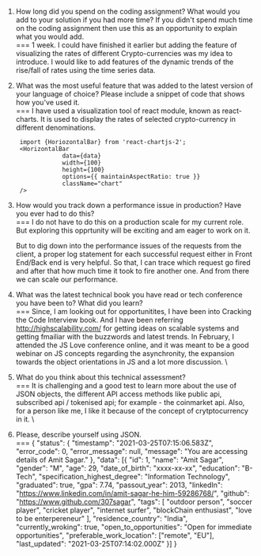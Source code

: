 1. How long did you spend on the coding assignment? What would you add to your solution if you had
more time? If you didn't spend much time on the coding assignment then use this as an opportunity to
explain what you would add. \
=== 1 week. I could have finished it earlier but adding the feature of visualizing the rates of different Crypto-currencies was my idea to introduce. I would like to add features of the dynamic trends of the rise/fall of rates using the time series data. 

2. What was the most useful feature that was added to the latest version of your language of choice?
Please include a snippet of code that shows how you've used it. \
=== I have used a visualization tool of react module, known as react-charts. It is used to display the rates of selected crypto-currency in different denominations. 

		import {HoriozontalBar} from 'react-chartjs-2';
		<HorizontalBar
                    data={data}
                    width={100}
                    height={100}
                    options={{ maintainAspectRatio: true }}
                    className="chart"
		/> 

3. How would you track down a performance issue in production? Have you ever had to do this? \
=== I do not have to do this on a production scale for my current role. But exploring this opprtunity will be exciting and am eager to work on it. 

	But to dig down into the performance issues of the requests from the client, a proper log statement for each successful request either in Front End/Back end is very helpful. So that, I can trace which request go fired and after that how much time it took to fire another one. And from there we can scale our performance.

4. What was the latest technical book you have read or tech conference you have been to? What did you
learn? \
=== Since, I am looking out for opportunitites, I have been into Cracking the Code Interview book. And I have been referring http://highscalability.com/ for getting ideas on scalable systems and getting fmailiar with the buzzwords and latest trends.
In February, I attended the JS Love conference online, and it was meant to be a good webinar on JS concepts regarding the asynchronity, the expansion towards the object orientations in JS and a lot more discussion. \

5. What do you think about this technical assessment?\
=== It is challenging and a good test to learn more about the use of JSON objects, the different API access methods like public api, subscribed api / tokenised api; for example - the coinmarket api. Also, for a person like me, I like it because of the concept of crytptocurrency in it. \

6. Please, describe yourself using JSON. \
=== {
	"status": {
		"timestamp": "2021-03-25T07:15:06.583Z",
		"error_code": 0,
		"error_message": null,
		"message": "You are accessing details of Amit Sagar."
	},
	"data": [{
		"id": 1,
		"name": "Amit Sagar",
		"gender": "M",
		"age": 29,
		"date_of_birth": "xxxx-xx-xx",
		"education": "B-Tech",
		"specification_highest_degree": "Information Technology",
		"graduated": true,
		"gpa": 7.74,
		"passout_year": 2013,
		"linkedIn": "https://www.linkedin.com/in/amit-sagar-he-him-59286768/",
		"github": "https://www.github.com/307sagar",
		"tags": [
			"outdoor person",
			"soccer player",
			"cricket player",
			"internet surfer",
			"blockChain enthusiast",
			"love to be enterpereneur"
		],
		"residence_country": "India",
		"currently_wroking": true,
		"open_to_opportunities": "Open for immediate opportunities",
		"preferable_work_location": ["remote", "EU"],
		"last_updated": "2021-03-25T07:14:02.000Z"
	}]
}
